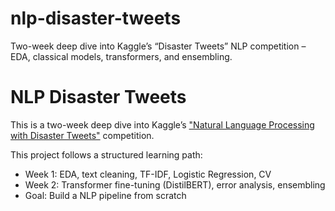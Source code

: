 # nlp-disaster-tweets
 Two-week deep dive into Kaggle’s “Disaster Tweets” NLP competition – EDA, classical models, transformers, and ensembling.

# NLP Disaster Tweets

This is a two-week deep dive into Kaggle’s ["Natural Language Processing with Disaster Tweets"](https://www.kaggle.com/competitions/nlp-getting-started) competition.

This project follows a structured learning path:
- Week 1: EDA, text cleaning, TF-IDF, Logistic Regression, CV
- Week 2: Transformer fine-tuning (DistilBERT), error analysis, ensembling
- Goal: Build a NLP pipeline from scratch

